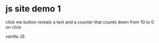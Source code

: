 # js site demo 1

click me button reveals a text and a counter that counts down from 10 to 0 on click

vanilla JS
